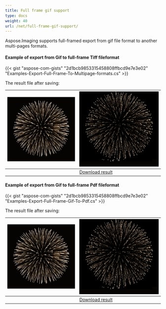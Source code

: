 ```yaml
---
title: Full frame gif support
type: docs
weight: 40
url: /net/full-frame-gif-support/
---
```


Aspose.Imaging supports full-framed export from gif file format to another multi-pages formats.
#### **Example of export from Gif to full-frame Tiff fileformat**
{{< gist "aspose-com-gists" "2d1bcb9853315458808ffbcd9e7e3e02" "Examples-Export-Full-Frame-To-Multipage-formats.cs" >}}

The result file after saving:

| ![todo:image_alt_text](full-frame-gif-support_1.gif) | ![](animation.gif.True.png)               |
| ---------------------------------------------------- | ----------------------------------------- |
|                                                      | [Download result](animation.gif.True.tif) |

#### **Example of export from Gif to full-frame Pdf fileformat**
{{< gist "aspose-com-gists" "2d1bcb9853315458808ffbcd9e7e3e02" "Examples-Export-Full-Frame-Gif-To-Pdf.cs" >}}

The result file after saving:

| ![todo:image_alt_text](full-frame-gif-support_1.gif) | ![](animation.gif.True.png)                 |
| ---------------------------------------------------- | ------------------------------------------- |
|                                                      | [Download result](transparent_orig.gif.pdf) |